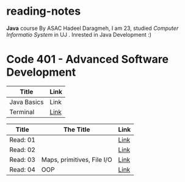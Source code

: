 # reading-notes
**Java** course By ASAC 
Hadeel Daragmeh, I am 23, studied *Computer Informatio System* in UJ .
Inrested in Java Development :) 

# Code 401 - Advanced Software Development
| Title  | Link |
| --- | ----------- |
| Java Basics | Link |
| Terminal | [Link](https://hadeeldaragmeh158.github.io/reading-notes/) |


| Title    |                                 The Title                                            |  Link                                  |
| ---------|--------------------------------------------------------------------------------------|----------------------------------------|
| Read: 01 |                                                                                      |[Link](https://github.com/HadeelDaragmeh158/reading-notes/blob/main/ProblemClass01.md)|
| Read: 02 |                                                                                      |[Link](https://github.com/HadeelDaragmeh158/reading-notes/blob/main/ProblemClass01.md)|
| Read: 03 |                        Maps, primitives, File I/O                                    |[Link](https://github.com/HadeelDaragmeh158/reading-notes/blob/main/Read03.md)
| Read: 04 |                                    OOP                                               |[Link](https://github.com/HadeelDaragmeh158/reading-notes/blob/main/Read04.md)|
